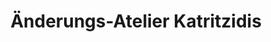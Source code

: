 ---
title: "Änderungs-Atelier Katritzidis"
url: /leverkusen/aenderungs-atelier-katritzidis/
shop: Schneiderei
---